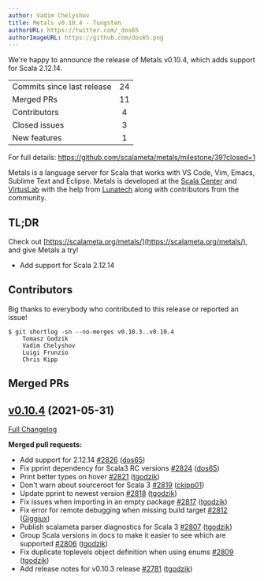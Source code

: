 ```yaml
---
author: Vadim Chelyshov
title: Metals v0.10.4 - Tungsten
authorURL: https://twitter.com/_dos65
authorImageURL: https://github.com/dos65.png
---
```


We're happy to announce the release of Metals v0.10.4, which adds support for Scala 2.12.14. 

<table>
<tbody>
  <tr>
    <td>Commits since last release</td>
    <td align="center">24</td>
  </tr>
  <tr>
    <td>Merged PRs</td>
    <td align="center">11</td>
  </tr>
    <tr>
    <td>Contributors</td>
    <td align="center">4</td>
  </tr>
  <tr>
    <td>Closed issues</td>
    <td align="center">3</td>
  </tr>
  <tr>
    <td>New features</td>
    <td align="center">1</td>
  </tr>
</tbody>
</table>

For full details: https://github.com/scalameta/metals/milestone/39?closed=1

Metals is a language server for Scala that works with VS Code, Vim, Emacs,
Sublime Text and Eclipse. Metals is developed at the
[Scala Center](https://scala.epfl.ch/) and [VirtusLab](https://virtuslab.com)
with the help from [Lunatech](https://lunatech.com) along with contributors from
the community.

## TL;DR

Check out [https://scalameta.org/metals/](https://scalameta.org/metals/), and
give Metals a try!

- Add support for Scala 2.12.14

## Contributors

Big thanks to everybody who contributed to this release or reported an issue!

```
$ git shortlog -sn --no-merges v0.10.3..v0.10.4
	Tomasz Godzik
	Vadim Chelyshov
	Luigi Frunzio
	Chris Kipp
```

## Merged PRs

## [v0.10.4](https://github.com/scalameta/metals/tree/v0.10.4) (2021-05-31)

[Full Changelog](https://github.com/scalameta/metals/compare/v0.10.3...v0.10.4)

**Merged pull requests:**

- Add support for 2.12.14
  [\#2826](https://github.com/scalameta/metals/pull/2826)
  ([dos65](https://github.com/dos65))
- Fix pprint dependency for Scala3 RC versions
  [\#2824](https://github.com/scalameta/metals/pull/2824)
  ([dos65](https://github.com/dos65))
- Print better types on hover
  [\#2821](https://github.com/scalameta/metals/pull/2821)
  ([tgodzik](https://github.com/tgodzik))
- Don't warn about sourceroot for Scala 3
  [\#2819](https://github.com/scalameta/metals/pull/2819)
  ([ckipp01](https://github.com/ckipp01))
- Update pprint to newest version
  [\#2818](https://github.com/scalameta/metals/pull/2818)
  ([tgodzik](https://github.com/tgodzik))
- Fix issues when importing in an empty package
  [\#2817](https://github.com/scalameta/metals/pull/2817)
  ([tgodzik](https://github.com/tgodzik))
- Fix error for remote debugging when missing build target
  [\#2812](https://github.com/scalameta/metals/pull/2812)
  ([Giggiux](https://github.com/Giggiux))
- Publish scalameta parser diagnostics for Scala 3
  [\#2807](https://github.com/scalameta/metals/pull/2807)
  ([tgodzik](https://github.com/tgodzik))
- Group Scala versions in docs to make it easier to see which are supported
  [\#2806](https://github.com/scalameta/metals/pull/2806)
  ([tgodzik](https://github.com/tgodzik))
- Fix duplicate toplevels object definition when using enums
  [\#2809](https://github.com/scalameta/metals/pull/2809)
  ([tgodzik](https://github.com/tgodzik))
- Add release notes for v0.10.3 release
  [\#2781](https://github.com/scalameta/metals/pull/2781)
  ([tgodzik](https://github.com/tgodzik))
